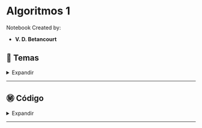 # Algoritmos 1

Notebook Created by:

- **V. D. Betancourt**




## 📑 Temas

<details>
    <summary> Expandir </summary>

1. Torres de Hanoi - Divide y Vencerás (Divide and Conquer, DC)
2. Algoritmos Voraces (Greedy Algorithms)
3. Algoritmos con Vuelta Atrás (Backtracking)
4. Programación Dinámica
5. Problema Adicional

![](https://github.com/vbleal/AlgoritmosOptimizacion/blob/main/Imag/Imag_Algoritmos_1.png)

Créditos: Imagen generada con DALL-E.
   
</details>

----------------




## ㊙️ **Código**

<details>
    <summary> Expandir </summary>

Véase el Notebook:

- []()

</details>

----------------





